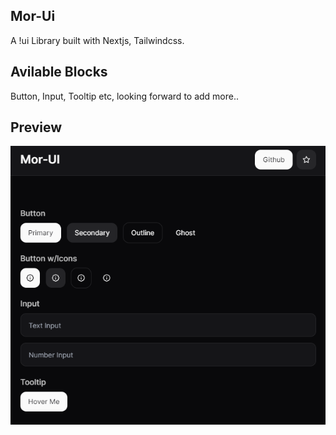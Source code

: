 ## Mor-Ui

A !ui Library built with Nextjs, Tailwindcss.

## Avilable Blocks

Button, Input, Tooltip etc, looking forward to add more..

## Preview

![preview](public/preview.png)
